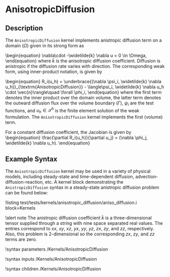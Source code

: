 # AnisotropicDiffusion

## Description

The `AnisotropicDiffusion` kernel implements anistropic diffusion term on a domain ($\Omega$) given in its strong form as

\begin{equation}
\nabla\cdot -\widetilde{k} \nabla u = 0 \in \Omega,
\end{equation}
where $\widetilde{k}$ is the anisotropic
diffusion coefficient. Diffusion is anistropic if the diffusion rate varies with
direction. The corresponding weak form, using inner-product notation, is given by

\begin{equation}
R_i(u_h) = \underbrace{(\nabla \psi_i, \widetilde{k} \nabla
u_h)}_{\textrm{AnisotropicDiffusion}} - \langle\psi_i, \widetilde{k} \nabla u_h
\cdot \vec{n}\rangle\quad \forall \phi_i,
\end{equation}
where the first term denotes the inner product over the domain volume, the latter term denotes the
outward diffusion flux over the volume boundary ($\Gamma$), $\psi_i$ are the test functions, and $u_h
\in \mathcal{S}^h$ is the finite element solution of the weak formulation. The `AnisotropicDiffusion`
kernel implements the first (volume) term.

For a constant diffusion coefficient, the Jacobian is given by
\begin{equation}
\frac{\partial R_i(u_h)}{\partial u_j} =
(\nabla \phi_j, \widetilde{k} \nabla u_h).
\end{equation}

## Example Syntax

The `AnisotropicDiffusion` kernel may be used in a variety of physical models, including steady-state
and time-dependent diffusion, advection-diffusion-reaction, etc. A kernel block demonstrating the
`AnistropicDiffusion` syntax in a steady-state anistropic diffusion problem can be found below:

!listing test/tests/kernels/anisotropic_diffusion/aniso_diffusion.i block=Kernels

!alert note
The anistropic diffusion coefficient $\widetilde{k}$ is a three-dimensional tensor supplied through a
string with nine space separated real values. The entries correspond to $xx$, $xy$, $xz$, $yx$, $yy$,
$yz$, $zx$, $zy$, and $zz$, respectively. Also, this problem is 2-dimensional so the corresponding
$zx$, $zy$, and $zz$ terms are zero.

!syntax parameters /Kernels/AnisotropicDiffusion

!syntax inputs /Kernels/AnisotropicDiffusion

!syntax children /Kernels/AnisotropicDiffusion
